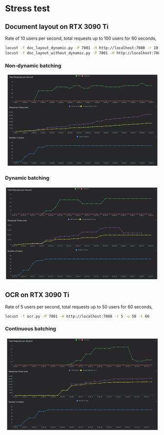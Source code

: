 # Stress test

## Document layout on RTX 3090 Ti

Rate of 10 users per second, total requests up to 100 users for 60 seconds,

```bash
locust -f doc_layout_dynamic.py -P 7001 -H http://localhost:7088 -r 10 -u 100 -t 60
locust -f doc_layout_without_dynamic.py -P 7001 -H http://localhost:7088 -r 10 -u 100 -t 60
```

### Non-dynamic batching

![alt text](doc_layout_without_dynamic.png)

### Dynamic batching

![alt text](doc_layout_dynamic.png)

## OCR on RTX 3090 Ti

Rate of 5 users per second, total requests up to 50 users for 60 seconds,

```bash
locust -f ocr.py -P 7001 -H http://localhost:7088 -r 5 -u 50 -t 60
```

### Continuous batching

![alt text](ocr.png)